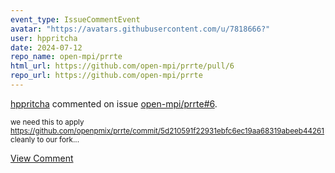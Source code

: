 ```yaml
---
event_type: IssueCommentEvent
avatar: "https://avatars.githubusercontent.com/u/7818666?"
user: hppritcha
date: 2024-07-12
repo_name: open-mpi/prrte
html_url: https://github.com/open-mpi/prrte/pull/6
repo_url: https://github.com/open-mpi/prrte
---
```


<a href='https://github.com/hppritcha' target='_blank'>hppritcha</a> commented on issue <a href='https://github.com/open-mpi/prrte/pull/6' target='_blank'>open-mpi/prrte#6</a>.

<small>we need this to apply https://github.com/openpmix/prrte/commit/5d210591f22931ebfc6ec19aa68319abeeb44261 cleanly to our fork...</small>

<a href='https://github.com/open-mpi/prrte/pull/6' target='_blank'>View Comment</a>